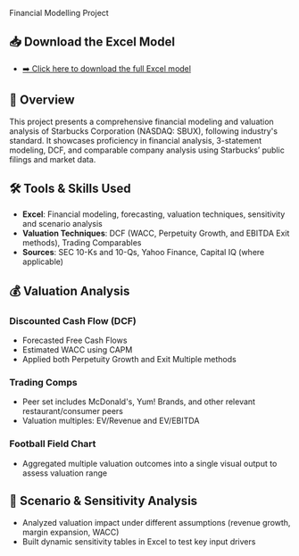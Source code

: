 Financial Modelling Project 
## 📥 Download the Excel Model
- [➡️ Click here to download the full Excel model](https://github.com/vicky-ma-lab/Financial-Modelling-/raw/refs/heads/main/Starbucks%20Corporation%20-%20Financial%20and%20Valuation%20Model.xlsx)

## 📌 Overview
This project presents a comprehensive financial modeling and valuation analysis of Starbucks Corporation (NASDAQ: SBUX), following industry's standard. It showcases proficiency in financial analysis, 3-statement modeling, DCF, and comparable company analysis using Starbucks’ public filings and market data.

## 🛠️ Tools & Skills Used
- **Excel**: Financial modeling, forecasting, valuation techniques, sensitivity and scenario analysis
- **Valuation Techniques**: DCF (WACC, Perpetuity Growth, and EBITDA Exit methods), Trading Comparables
- **Sources**: SEC 10-Ks and 10-Qs, Yahoo Finance, Capital IQ (where applicable)

## 💰 Valuation Analysis
### Discounted Cash Flow (DCF)
- Forecasted Free Cash Flows
- Estimated WACC using CAPM
- Applied both Perpetuity Growth and Exit Multiple methods

### Trading Comps
- Peer set includes McDonald's, Yum! Brands, and other relevant restaurant/consumer peers
- Valuation multiples: EV/Revenue and EV/EBITDA

### Football Field Chart
- Aggregated multiple valuation outcomes into a single visual output to assess valuation range

## 🔎 Scenario & Sensitivity Analysis
- Analyzed valuation impact under different assumptions (revenue growth, margin expansion, WACC)
- Built dynamic sensitivity tables in Excel to test key input drivers

